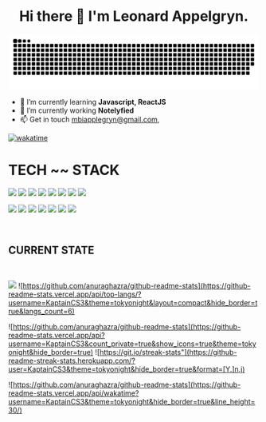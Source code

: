 <h1 style = "text-align: center;"> Hi there 👋 I'm Leonard Appelgryn.</h1>

![github contribution grid snake animation](https://raw.githubusercontent.com/KaptainCS3/platane/output/github-contribution-grid-snake.svg#gh-light-mode-only)

- 🌱 I’m currently learning **Javascript, ReactJS**
- 🔭 I’m currently working **Notelyfied**
- 📫 Get in touch mbiapplegryn@gmail.com, 


[![wakatime](https://wakatime.com/badge/user/fe1b1813-7f16-4123-9eaf-33ae3ce68d18.svg)](https://wakatime.com/@fe1b1813-7f16-4123-9eaf-33ae3ce68d18)

<!-- ![](https://github-profile-trophy.vercel.app/?username=KaptainCS3) -->

# TECH ~~ STACK




![](https://img.shields.io/badge/HTML5-E34F26?style=for-the-badge&logo=html5&logoColor=white)
![](https://img.shields.io/badge/CSS3-1572B6?style=for-the-badge&logo=css3&logoColor=white)
![](https://img.shields.io/badge/JavaScript-323330?style=for-the-badge&logo=javascript&logoColor=F7DF1E)
![](https://img.shields.io/badge/jQuery-0769AD?style=for-the-badge&logo=jquery&logoColor=white)
![](https://img.shields.io/badge/React-20232A?style=for-the-badge&logo=react&logoColor=61DAFB)
![](https://img.shields.io/badge/Sass-CC6699?style=for-the-badge&logo=sass&logoColor=white)
![](https://img.shields.io/badge/MySQL-005C84?style=for-the-badge&logo=mysql&logoColor=white)
![](https://img.shields.io/badge/GitHub%20Pages-222222?style=for-the-badge&logo=GitHub%20Pages&logoColor=white)

![](https://img.shields.io/badge/GIT-E44C30?style=for-the-badge&logo=git&logoColor=white)
![](https://img.shields.io/badge/GitHub-100000?style=for-the-badge&logo=github&logoColor=white)
![](https://img.shields.io/badge/Adobe%20XD-470137?style=for-the-badge&logo=Adobe%20XD&logoColor=#FF61F6)
![](https://img.shields.io/badge/C-00599C?style=for-the-badge&logo=c&logoColor=white)
![](https://img.shields.io/badge/C%2B%2B-00599C?style=for-the-badge&logo=c%2B%2B&logoColor=white)
![](https://img.shields.io/badge/Font_Awesome-339AF0?style=for-the-badge&logo=fontawesome&logoColor=white)
![](https://img.shields.io/badge/Markdown-000000?style=for-the-badge&logo=markdown&logoColor=white)

<br/>

 ## CURRENT STATE

<br/>

![](https://github-profile-summary-cards.vercel.app/api/cards/profile-details?username=KaptainCS3&theme=tokyonight)
![https://github.com/anuraghazra/github-readme-stats](https://github-readme-stats.vercel.app/api/top-langs/?username=KaptainCS3&theme=tokyonight&layout=compact&hide_border=true&langs_count=6)

![https://github.com/anuraghazra/github-readme-stats](https://github-readme-stats.vercel.app/api?username=KaptainCS3&count_private=true&show_icons=true&theme=tokyonight&hide_border=true)
![https://git.io/streak-stats"](https://github-readme-streak-stats.herokuapp.com/?user=KaptainCS3&theme=tokyonight&hide_border=true&format=[Y.]n.j)

![https://github.com/anuraghazra/github-readme-stats](https://github-readme-stats.vercel.app/api/wakatime?username=KaptainCS3&theme=tokyonight&hide_border=true&line_height=30/)


<!-- [![Ashutosh's github activity graph](https://activity-graph.herokuapp.com/graph?username=KaptainCS3&theme=react-dark)](https://github.com/ashutosh00710/github-readme-activity-graph) -->
